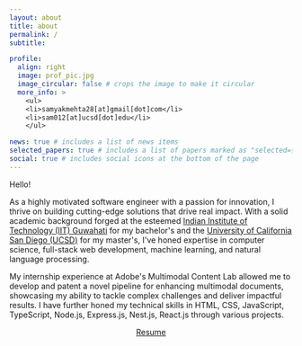 ```yaml
---
layout: about
title: about
permalink: /
subtitle:

profile:
  align: right
  image: prof_pic.jpg
  image_circular: false # crops the image to make it circular
  more_info: >
    <ul>
    <li>samyakmehta28[at]gmail[dot]com</li>
    <li>sam012[at]ucsd[dot]edu</li>
    </ul>

news: true # includes a list of news items
selected_papers: true # includes a list of papers marked as "selected={true}"
social: true # includes social icons at the bottom of the page
---
```


Hello!

As a highly motivated software engineer with a passion for innovation, I thrive on building cutting-edge solutions that drive real impact. With a solid academic background forged at the esteemed [Indian Institute of Technology (IIT) Guwahati](https://www.iitg.ac.in/) for my bachelor's and the [University of California San Diego (UCSD)](https://ucsd.edu) for my master's, I've honed expertise in computer science, full-stack web development, machine learning, and natural language processing.

My internship experience at Adobe's Multimodal Content Lab allowed me to develop and patent a novel pipeline for enhancing multimodal documents, showcasing my ability to tackle complex challenges and deliver impactful results. I have further honed my technical skills in HTML, CSS, JavaScript, TypeScript, Node.js, Express.js, Nest.js, React.js through various projects.

<p style="text-align: center;">
<a href="/assets/pdf/resume_samyak_mehta.pdf">Resume</a>
</p>

